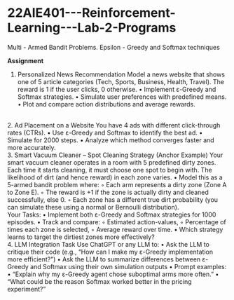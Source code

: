 # 22AIE401---Reinforcement-Learning---Lab-2-Programs
Multi - Armed Bandit Problems. Epsilon - Greedy and Softmax techniques


<b>Assignment</b>

1. Personalized News Recommendation
Model a news website that shows one of 5 article categories (Tech, Sports, Business, Health,
Travel). The reward is 1 if the user clicks, 0 otherwise.
• Implement ε-Greedy and Softmax strategies.
• Simulate user preferences with predefined means.
• Plot and compare action distributions and average rewards.
<br>
2. Ad Placement on a Website
You have 4 ads with different click-through rates (CTRs).
• Use ε-Greedy and Softmax to identify the best ad.
• Simulate for 2000 steps.
• Analyze which method converges faster and more accurately.
<br>
3. Smart Vacuum Cleaner – Spot Cleaning Strategy (Anchor Example)
Your smart vacuum cleaner operates in a room with 5 predefined dirty zones. Each time it starts
cleaning, it must choose one spot to begin with. The likelihood of dirt (and hence reward) in
each zone varies.
• Model this as a 5-armed bandit problem where:
◦ Each arm represents a dirty zone (Zone A to Zone E).
◦ The reward is +1 if the zone is actually dirty and cleaned successfully, else 0.
◦ Each zone has a different true dirt probability (you can simulate these using a
normal or Bernoulli distribution).
<br>
Your Tasks:
• Implement both ε-Greedy and Softmax strategies for 1000 episodes.
• Track and compare:
◦ Estimated action-values,
◦ Percentage of times each zone is selected,
◦ Average reward over time.
• Which strategy learns to target the dirtiest zones more effectively?
<br>
4. LLM Integration Task
Use ChatGPT or any LLM to:
• Ask the LLM to critique their code (e.g., “How can I make my ε-Greedy implementation
more efficient?”)
• Ask the LLM to summarize differences between ε-Greedy and Softmax using their own
simulation outputs
• Prompt examples:
• “Explain why my ε-Greedy agent chose suboptimal arms more often.”
• “What could be the reason Softmax worked better in the pricing experiment?”
